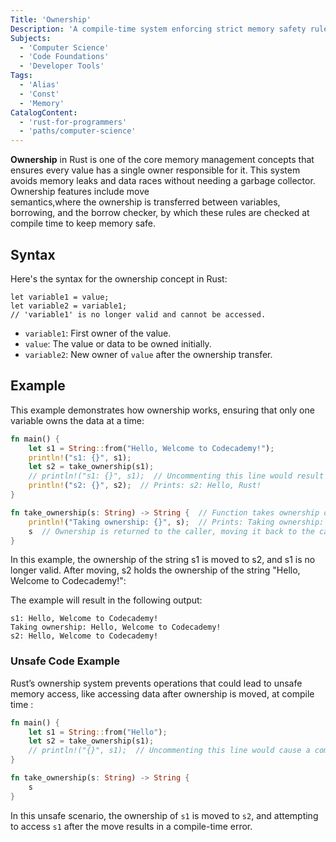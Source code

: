 ```yaml
---
Title: 'Ownership'
Description: 'A compile-time system enforcing strict memory safety rules, preventing errors like dangling pointers and double-free issues.'
Subjects:
  - 'Computer Science'
  - 'Code Foundations'
  - 'Developer Tools'
Tags:
  - 'Alias'
  - 'Const'
  - 'Memory'
CatalogContent:
  - 'rust-for-programmers'
  - 'paths/computer-science'
---
```


**Ownership** in Rust is one of the core memory management concepts that ensures every value has a single owner responsible for it. This system avoids memory leaks and data races without needing a garbage collector. Ownership features include move semantics,where the ownership is transferred between variables, borrowing, and the borrow checker, by which these rules are checked at compile time to keep memory safe.

## Syntax

Here's the syntax for the ownership concept in Rust:

```pseudo
let variable1 = value;
let variable2 = variable1;
// 'variable1' is no longer valid and cannot be accessed.
```

- `variable1`: First owner of the value.
- `value`: The value or data to be owned initially.
- `variable2`: New owner of `value` after the ownership transfer.

## Example

This example demonstrates how ownership works, ensuring that only one variable owns the data at a time:

```rust
fn main() {
    let s1 = String::from("Hello, Welcome to Codecademy!");
    println!("s1: {}", s1);
    let s2 = take_ownership(s1);
    // println!("s1: {}", s1);  // Uncommenting this line would result in a compile-time error because 's1' no longer owns the value.
    println!("s2: {}", s2);  // Prints: s2: Hello, Rust!
}

fn take_ownership(s: String) -> String {  // Function takes ownership of the passed value
    println!("Taking ownership: {}", s);  // Prints: Taking ownership: Hello, Rust!
    s  // Ownership is returned to the caller, moving it back to the caller.
}
```

In this example, the ownership of the string s1 is moved to s2, and s1 is no longer valid. After moving, s2 holds the ownership of the string "Hello, Welcome to Codecademy!":

The example will result in the following output:

```shell
s1: Hello, Welcome to Codecademy!
Taking ownership: Hello, Welcome to Codecademy!
s2: Hello, Welcome to Codecademy!
```

### Unsafe Code Example

Rust’s ownership system prevents operations that could lead to unsafe memory access, like accessing data after ownership is moved, at compile time :

```rust
fn main() {
    let s1 = String::from("Hello");
    let s2 = take_ownership(s1);
    // println!("{}", s1);  // Uncommenting this line would cause a compile-time error: use of moved value
}

fn take_ownership(s: String) -> String {
    s
}
```

In this unsafe scenario, the ownership of `s1` is moved to `s2`, and attempting to access `s1` after the move results in a compile-time error.

